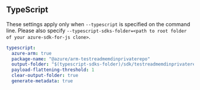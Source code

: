 ## TypeScript

These settings apply only when `--typescript` is specified on the command line.
Please also specify `--typescript-sdks-folder=<path to root folder of your azure-sdk-for-js clone>`.

``` yaml $(typescript)
typescript:
  azure-arm: true
  package-name: "@azure/arm-testreadmemdinprivaterepo"
  output-folder: "$(typescript-sdks-folder)/sdk/testreadmemdinprivaterepo/arm-testreadmemdinprivaterepo"
  payload-flattening-threshold: 1
  clear-output-folder: true
  generate-metadata: true
```

